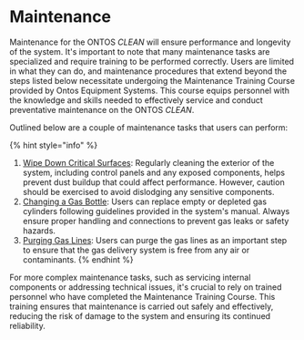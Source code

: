 # Maintenance

Maintenance for the ONTOS _CLEAN_ will ensure performance and longevity of the system. It's important to note that many maintenance tasks are specialized and require training to be performed correctly. Users are limited in what they can do, and maintenance procedures that extend beyond the steps listed below necessitate undergoing the Maintenance Training Course provided by Ontos Equipment Systems. This course equips personnel with the knowledge and skills needed to effectively service and conduct preventative maintenance on the ONTOS _CLEAN_.

Outlined below are a couple of maintenance tasks that users can perform:

{% hint style="info" %}
1. [Wipe Down Critical Surfaces](wipe-down-critical-surfaces.md): Regularly cleaning the exterior of the system, including control panels and any exposed components, helps prevent dust buildup that could affect performance. However, caution should be exercised to avoid dislodging any sensitive components.
2. [Changing a Gas Bottle](changing-a-gas-bottle.md): Users can replace empty or depleted gas cylinders following guidelines provided in the system's manual. Always ensure proper handling and connections to prevent gas leaks or safety hazards.
3. [Purging Gas Lines](purge-gas-lines.md): Users can purge the gas lines as an important step to ensure that the gas delivery system is free from any air or contaminants.
{% endhint %}

For more complex maintenance tasks, such as servicing internal components or addressing technical issues, it's crucial to rely on trained personnel who have completed the Maintenance Training Course. This training ensures that maintenance is carried out safely and effectively, reducing the risk of damage to the system and ensuring its continued reliability.
